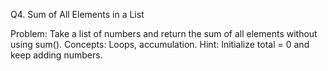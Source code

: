 Q4. Sum of All Elements in a List

Problem:
Take a list of numbers and return the sum of all elements without using sum().
Concepts: Loops, accumulation.
Hint: Initialize total = 0 and keep adding numbers.